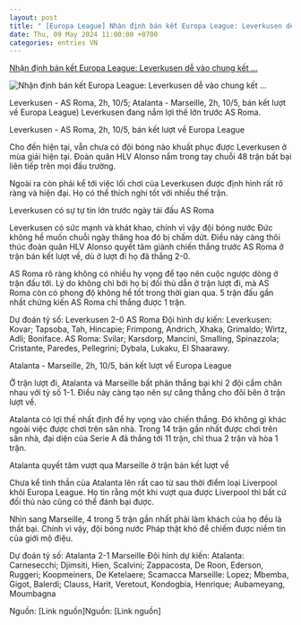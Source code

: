 ```yaml
---
layout: post
title: " [Europa League] Nhận định bán kết Europa League: Leverkusen dễ vào chung kết ..."
date: Thu, 09 May 2024 11:00:00 +0700
categories: entries VN
---
```

[Nhận định bán kết Europa League: Leverkusen dễ vào chung kết ...](https://www.24h.com.vn/bong-da/nhan-dinh-ban-ket-europa-league-leverkusen-de-vao-chung-ket-atalanta-mo-ha-marseille-c48a1566378.html)

![Nhận định bán kết Europa League: Leverkusen dễ vào chung kết ...](https://cdn.24h.com.vn/upload/2-2024/images/2024-05-09/1715220995-805-thumbnail-width1200height628-watermark.jpg)

Leverkusen - AS Roma, 2h, 10/5; Atalanta - Marseille, 2h, 10/5, bán kết lượt về Europa League) Leverkusen đang nắm lợi thế lớn trước AS Roma.

Leverkusen - AS Roma, 2h, 10/5, bán kết lượt về Europa League

Cho đến hiện tại, vẫn chưa có đội bóng nào khuất phục được Leverkusen ở mùa giải hiện tại. Đoàn quân HLV Alonso nắm trong tay chuỗi 48 trận bất bại liên tiếp trên mọi đấu trường.

Ngoài ra còn phải kể tới việc lối chơi của Leverkusen được định hình rất rõ ràng và hiện đại. Họ có thể thích nghi tốt với nhiều thế trận.

Leverkusen có sự tự tin lớn trước ngày tái đấu AS Roma

Leverkusen có sức mạnh và khát khao, chính vì vậy đội bóng nước Đức không hề muốn chuỗi ngày thăng hoa đó bị chấm dứt. Điều này càng thôi thúc đoàn quân HLV Alonso quyết tâm giành chiến thắng trước AS Roma ở trận bán kết lượt về, dù ở lượt đi họ đã thắng 2-0.

AS Roma rõ ràng không có nhiều hy vọng để tạo nên cuộc ngược dòng ở trận đấu tới. Lý do không chỉ bởi họ bị đối thủ dẫn ở trận lượt đi, mà AS Roma còn có phong độ không hề tốt trong thời gian qua. 5 trận đấu gần nhất chứng kiến AS Roma chỉ thắng được 1 trận.

Dự đoán tỷ số: Leverkusen 2-0 AS Roma Đội hình dự kiến: Leverkusen: Kovar; Tapsoba, Tah, Hincapie; Frimpong, Andrich, Xhaka, Grimaldo; Wirtz, Adli; Boniface. AS Roma: Svilar; Karsdorp, Mancini, Smalling, Spinazzola; Cristante, Paredes, Pellegrini; Dybala, Lukaku, El Shaarawy.

Atalanta - Marseille, 2h, 10/5, bán kết lượt về Europa League

Ở trận lượt đi, Atalanta và Marseille bất phân thắng bại khi 2 đội cầm chân nhau với tỷ số 1-1. Điều này càng tạo nên sự căng thẳng cho đôi bên ở trận lượt về.

Atalanta có lợi thế nhất định để hy vọng vào chiến thắng. Đó không gì khác ngoài việc được chơi trên sân nhà. Trong 14 trận gần nhất được chơi trên sân nhà, đại diện của Serie A đã thắng tới 11 trận, chỉ thua 2 trận và hòa 1 trận.

Atalanta quyết tâm vượt qua Marseille ở trận bán kết lượt về

Chưa kể tinh thần của Atalanta lên rất cao từ sau thời điểm loại Liverpool khỏi Europa League. Họ tin rằng một khi vượt qua được Liverpool thì bất cứ đối thủ nào cũng có thể đánh bại được.

Nhìn sang Marseille, 4 trong 5 trận gần nhất phải làm khách của họ đều là thất bại. Chính vì vậy, đội bóng nước Pháp thật khó để chiếm được niềm tin của giới mộ điệu.

Dự đoán tỷ số: Atalanta 2-1 Marseille Đội hình dự kiến: Atalanta: Carnesecchi; Djimsiti, Hien, Scalvini; Zappacosta, De Roon, Ederson, Ruggeri; Koopmeiners, De Ketelaere; Scamacca Marseille: Lopez; Mbemba, Gigot, Balerdi; Clauss, Harit, Veretout, Kondogbia, Henrique; Aubameyang, Moumbagna

Nguồn: [Link nguồn]Nguồn: [Link nguồn]

